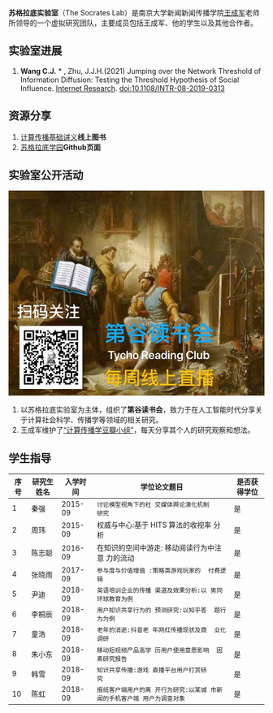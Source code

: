 
**苏格拉底实验室**（The Socrates Lab）是南京大学新闻新闻传播学院[王成军](https://chengjun.github.io/)老师所领导的一个虚拟研究团队，主要成员包括王成军、他的学生以及其他合作者。

## 实验室进展

1. **Wang C.J.** * , Zhu, J.J.H.(2021) Jumping over the Network Threshold of Information Diffusion: Testing the Threshold Hypothesis of Social Influence. [Internet Research](https://www.emerald.com/insight/content/doi/10.1108/INTR-08-2019-0313/full/html). [doi:10.1108/INTR-08-2019-0313](https://doi.org/10.1108/INTR-08-2019-0313)

## 资源分享

1. [计算传播基础讲义](https://chengjun.github.io/mybook)**线上图书**
2. [苏格拉底学园](https://github.com/SocratesAcademy/)**Github页面**


## 实验室公开活动

![](./img/tycho.jpg)

1. 以苏格拉底实验室为主体，组织了**第谷读书会**，致力于在人工智能时代分享关于计算社会科学、传播学等领域的相关研究。
2. 王成军维护了[“计算传播学豆瓣小组”](https://www.douban.com/group/webmining/)，每天分享其个人的研究观察和想法。

## 学生指导

| 序号 | 研究生姓名 | 入学时间 | 学位论文题目                                             | 是否获得学位 |
| ---- | ---------- | -------- | -------------------------------------------------------- | ------------ |
| 1    | 秦强       | 2015-09  | `讨论模型视角下的社 交媒体舆论演化机制    研究 `         | 是           |
| 2    | 周玮       | 2015-09  | 权威与中心:基于 HITS 算法的收视率 分析                   | 是           |
| 3    | 陈志聪     | 2016-09  | 在知识的空间中游走: 移动阅读行为中注意 力的流动          | 是           |
| 4    | 张晓雨     | 2017-09  | `参与度与价值增值 :策略类游戏玩家的  付费逻辑 `          | 是           |
| 5    | 尹迪       | 2018-09  | `英语培训企业的传播 渠道及效果分析:以 男同环球教育为例 ` | 是           |
| 6    | 李桐辰 | 2018-09 | `用户知识共享行为的 预测研究:以知乎答  题行为为例 `          | 是   |
| 7    | 童浩   | 2018-09 | `老年的消逝:抖音老 年网红传播现状及商  业化调研 `            | 是   |
| 8    | 朱小东 | 2018-09 | `移动短视频产品高学 历用户使用意愿影响  因素研究报告 `       | 是   |
| 9    | 韩雪   | 2018-09 | `知识共享传播:游戏 直播平台用户打赏研    究 `                | 是   |
| 10   | 陈虹   | 2018-09 | `报纸客户端用户的离 开行为研究:以某城 市新闻的手机客户端 用户为调查对象 ` | 是   |
